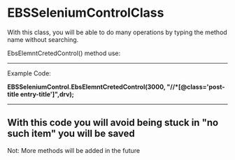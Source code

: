 # EBSSeleniumControlClass
With this class, you will be able to do many operations by typing the method name without searching.

EbsElemntCretedControl() method use:
<hr>
Example Code:

  <p><b>EBSSeleniumControl.EbsElemntCretedControl(3000, "//*[@class='post-title entry-title']",drv);</b></p>
  
<hr>
<h2> With this code you will avoid being stuck in "no such item" you will be saved </h2>

Not:
More methods will be added in the future
